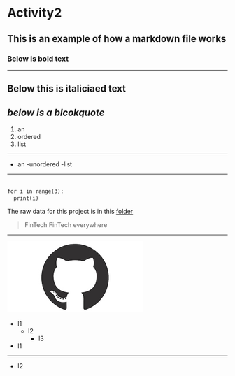 # Activity2
## This is an example of how a markdown file works
### Below is bold text
---
**Below this is italiciaed text**
---
*below is a blcokquote*
---
1. an 
2. ordered
3. list
---
- an
-unordered
-list
---
```

for i in range(3):
  print(i)

```
 The raw data for this project is in this [folder](https://github.com/sbo97t/Activity2/tree/master/data)

> FinTech FinTech everywhere
---
![](https://github.com/sbo97t/Activity2/blob/master/image.jpg)

- l1
    - l2
       - l3
- l1
---
- l2
   
